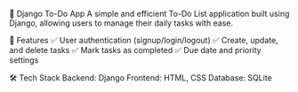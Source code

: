 📝 Django To-Do App
A simple and efficient To-Do List application built using Django, allowing users to manage their daily tasks with ease.

🚀 Features
✅ User authentication (signup/login/logout)
✅ Create, update, and delete tasks
✅ Mark tasks as completed
✅ Due date and priority settings


🛠 Tech Stack
Backend: Django
Frontend: HTML, CSS
Database: SQLite
